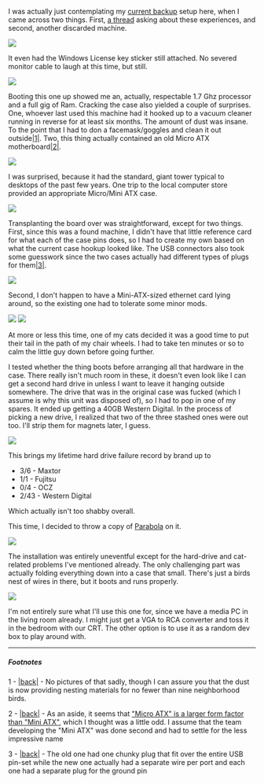 I was actually just contemplating my [current backup](http://langnostic.blogspot.com/2011/02/old-machines.html) setup here, when I came across two things. First, [a thread](http://www.reddit.com/r/linux/comments/kwpc6/has_anyone_else_built_a_system_entirely_out_of/) asking about these experiences, and second, another discarded machine.

![](/static/img/old-machines-redux-01.jpg)

It even had the Windows License key sticker still attached. No severed monitor cable to laugh at this time, but still.

![](/static/img/old-machines-redux-02.jpg)

Booting this one up showed me an, actually, respectable 1.7 Ghz processor and a full gig of Ram. Cracking the case also yielded a couple of surprises. One, whoever last used this machine had it hooked up to a vacuum cleaner running in reverse for at least six months. The amount of dust was insane. To the point that I had to don a facemask/goggles and clean it out outside<a name="note-Sun-Oct-02-112818EDT-2011"></a>[|1|](#foot-Sun-Oct-02-112818EDT-2011). Two, this thing actually contained an old Micro ATX motherboard<a name="note-Sun-Oct-02-113214EDT-2011"></a>[|2|](#foot-Sun-Oct-02-113214EDT-2011).

![](/static/img/old-machines-redux-03.jpg)

I was surprised, because it had the standard, giant tower typical to desktops of the past few years. One trip to the local computer store provided an appropriate Micro/Mini ATX case.

![](/static/img/old-machines-redux-04.jpg)

Transplanting the board over was straightforward, except for two things. First, since this was a found machine, I didn't have that little reference card for what each of the case pins does, so I had to create my own based on what the current case hookup looked like. The USB connectors also took some guesswork since the two cases actually had different types of plugs for them<a name="note-Sun-Oct-02-122431EDT-2011"></a>[|3|](#foot-Sun-Oct-02-122431EDT-2011).

![](/static/img/old-machines-redux-05.jpg)

Second, I don't happen to have a Mini-ATX-sized ethernet card lying around, so the existing one had to tolerate some minor mods.

![](/static/img/old-machines-redux-06.jpg)
![](/static/img/old-machines-redux-07.jpg)

At more or less this time, one of my cats decided it was a good time to put their tail in the path of my chair wheels. I had to take ten minutes or so to calm the little guy down before going further.

I tested whether the thing boots before arranging all that hardware in the case. There really isn't much room in these, it doesn't even look like I can get a second hard drive in unless I want to leave it hanging outside somewhere. The drive that was in the original case was fucked (which I assume is why this unit was disposed of), so I had to pop in one of my spares. It ended up getting a 40GB Western Digital. In the process of picking a new drive, I realized that two of the three stashed ones were out too. I'll strip them for magnets later, I guess.

![](/static/img/old-machines-redux-08.jpg)

This brings my lifetime hard drive failure record by brand up to


- 3/6 - Maxtor
- 1/1 - Fujitsu
- 0/4 - OCZ
- 2/43 - Western Digital


Which actually isn't too shabby overall.

This time, I decided to throw a copy of [Parabola](http://parabolagnulinux.org/https/) on it. 

![](/static/img/old-machines-redux-09.jpg)

The installation was entirely uneventful except for the hard-drive and cat-related problems I've mentioned already. The only challenging part was actually folding everything down into a case that small. There's just a birds nest of wires in there, but it boots and runs properly.

![](/static/img/old-machines-redux-10.jpg)

I'm not entirely sure what I'll use this one for, since we have a media PC in the living room already. I might just get a VGA to RCA converter and toss it in the bedroom with our CRT. The other option is to use it as a random dev box to play around with.

* * *
##### Footnotes

1 - <a name="foot-Sun-Oct-02-112818EDT-2011"></a>[|back|](#note-Sun-Oct-02-112818EDT-2011) - No pictures of that sadly, though I can assure you that the dust is now providing nesting materials for no fewer than nine neighborhood birds.

2 - <a name="foot-Sun-Oct-02-113214EDT-2011"></a>[|back|](#note-Sun-Oct-02-113214EDT-2011) - As an aside, it seems that ["Micro ATX" is a larger form factor than "Mini ATX"](http://en.wikipedia.org/wiki/Computer_form_factor#Tabular_information), which I thought was a little odd. I assume that the team developing the "Mini ATX" was done second and had to settle for the less impressive name


3 - <a name="foot-Sun-Oct-02-122431EDT-2011"></a>[|back|](#note-Sun-Oct-02-122431EDT-2011) - The old one had one chunky plug that fit over the entire USB pin-set while the new one actually had a separate wire per port and each one had a separate plug for the ground pin
